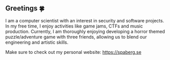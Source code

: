 ##  Greetings  🍀

I am a computer scientist with an interest in security and software projects. In my free time, I enjoy activities like game jams, CTFs and music production. Currently, I am thoroughly enjoying developing a horror themed puzzle/adventure game with three friends, allowing us to blend our engineering and artistic skills.

Make sure to check out my personal website: https://spaberg.se

